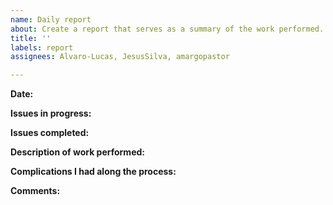 ```yaml
---
name: Daily report
about: Create a report that serves as a summary of the work performed.
title: ''
labels: report
assignees: Alvaro-Lucas, JesusSilva, amargopastor

---
```


**Date:** 

**Issues in progress:**

**Issues completed:**

**Description of work performed:**

**Complications I had along the process:**

**Comments:**
